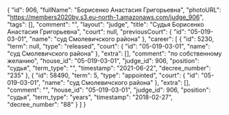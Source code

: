 {
    "id": 906,
    "fullName": "Борисенко Анастасия Григорьевна",
    "photoURL": "https://members2020by.s3.eu-north-1.amazonaws.com/judge_906",
    "tags": [],
    "comment": "",
    "layout": "judge",
    "title": "Судья Борисенко Анастасия Григорьевна",
    "court": null,
    "previousCourt": {
        "id": "05-019-03-01",
        "name": "суд Смолевичского района"
    },
    "career": [
        {
            "id": 5230,
            "term": null,
            "type": "released",
            "court": {
                "id": "05-019-03-01",
                "name": "суд Смолевичского района"
            },
            "extra": [],
            "comment": "по собственному желанию",
            "house_id": "05-019-03-01",
            "judge_id": 906,
            "position": "судья",
            "term_type": "",
            "timestamp": "2021-06-22",
            "decree_number": "235"
        },
        {
            "id": 58490,
            "term": 5,
            "type": "appointed",
            "court": {
                "id": "05-019-03-01",
                "name": "суд Смолевичского района"
            },
            "extra": [],
            "comment": "",
            "house_id": "05-019-03-01",
            "judge_id": 906,
            "position": "судья",
            "term_type": "years",
            "timestamp": "2018-02-27",
            "decree_number": "88"
        }
    ]
}